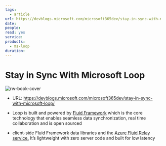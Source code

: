 ```yaml
---
tags:
  - article
url: https://devblogs.microsoft.com/microsoft365dev/stay-in-sync-with-microsoft-loop/
date: 
people: 
read: yes
service: 
products:
  - ms-loop
duration:
---
```


# Stay in Sync With Microsoft Loop

![rw-book-cover](https://devblogs.microsoft.com/microsoft365dev/wp-content/uploads/sites/73/2021/12/Microsoft-Loop.png)

- URL: https://devblogs.microsoft.com/microsoft365dev/stay-in-sync-with-microsoft-loop/

- Loop is built and powered by [Fluid Framework](https://www.fluidframework.com) which is the core technology that enables seamless data synchronization, real time collaboration and is open sourced
- client-side Fluid Framework data libraries and the [Azure Fluid Relay service.](https://azure.microsoft.com/en-us/services/fluid-relay/) It’s lightweight with zero server code and built for low latency